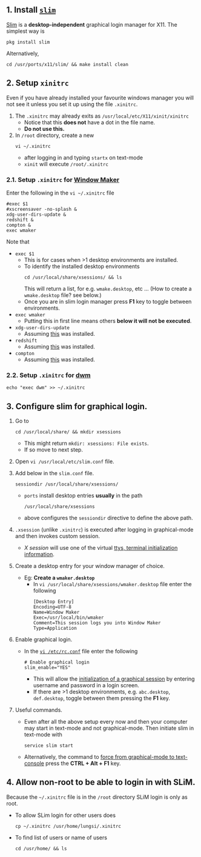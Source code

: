 ## 1. Install [`slim`](http://www.freshports.org/x11/slim)
[Slim](http://www.freshports.org/x11/slim) is a **desktop-independent** graphical login manager for X11.
The simplest way is
```
pkg install slim
```
Alternatively,
```
cd /usr/ports/x11/slim/ && make install clean
```
## 2. Setup `xinitrc`
Even if you have already installed your favourite windows manager you will not see it unless
you set it up using the file `.xinitrc`.

1. The `.xinitrc` may already exits as `/usr/local/etc/X11/xinit/xinitrc`
   - Notice that this **does not** have a dot in the file name.
   - **Do not use this.**
2. In `/root` directory, create a new
   ```
   vi ~/.xinitrc
   ```
   - after logging in and typing `startx` on text-mode
   - `xinit` will execute `/root/.xinitrc`

### 2.1. Setup `.xinitrc` for [Window Maker](http://windowmaker.org)
Enter the following in the `vi ~/.xinitrc` file
```
#exec $1
#xscreensaver -no-splash &
xdg-user-dirs-update &
redshift &
compton &
exec wmaker
```
Note that
- `exec $1`
   * This is for cases when >1 desktop environments are installed.
   * To identify the installed desktop environments
     ```
	 cd /usr/local/share/xsessions/ && ls
     ```
	 This will return a list, for e.g. `wmake.desktop`, etc ...
	 (How to create a `wmake.desktop` file? see below.)
   * Once you are in slim login manager press **F1** key to toggle between environments.
- `exec wmaker`
   * Putting this in first line means others **below it will not be executed**.
- `xdg-user-dirs-update`
   * Assuming [this](https://www.freshports.org/devel/xdg-user-dirs/) was installed.
- `redshift`
   * Assuming [this](http://www.freshports.org/accessibility/redshift) was installed.
- `compton`
   * Assuming [this](http://www.freshports.org/x11-wm/compton) was installed.
   
### 2.2. Setup `.xinitrc` for [dwm](https://www.freshports.org/x11-wm/dwm)
```
echo "exec dwm" >> ~/.xinitrc
```

## 3. Configure slim for graphical login.
1. Go to
   ```
   cd /usr/local/share/ && mkdir xsessions
   ```
   - This might return `mkdir: xsessions: File exists`.
   - If so move to next step.
2. Open `vi /usr/local/etc/slim.conf` file.
3. Add below in the `slim.conf` file.
   ```
   sessiondir /usr/local/share/xsessions/
   ```
   - `ports` install desktop entries **usually** in the path
      ```
	  /usr/local/share/xsessions
	  ```
   - above configures the `sessiondir` directive to define the above path.
4. `.xsession` (unlike `.xinitrc`) is executed after logging in graphical-mode and
   then invokes custom session.
   - *X session* will use one of the virtual
   [ttys, terminal initialization information](https://www.freebsd.org/cgi/man.cgi?query=ttys&ektion=&manpath=).
5. Create a desktop entry for your window manager of choice.
   - Eg: **Create a `wmaker.desktop`**
     * In `vi /usr/local/share/xsessions/wmaker.desktop` file enter the following
	   ```
	   [Desktop Entry]
	   Encoding=UTF-8
	   Name=Window Maker
	   Exec=/usr/local/bin/wmaker
	   Comment=This session logs you into Window Maker
	   Type=Application
	   ```
6. Enable graphical login.
   - In the [`vi /etc/rc.conf`](http://daemon-notes.com/articles/desktop/slim) file enter the following
     ```
	 # Enable graphical login
	 slim_enable="YES"
	 ```
	  * This will allow the [initialization of a graphical session](https://www.freebsd.org/cgi/man.cgi?query=slim&sektion=1&manpath=freebsd-release-ports)
	  by entering username and password in a login screen.
	  * If there are >1 desktop environments, e.g. `abc.desktop`, `def.desktop`,
	    toggle between them pressing the **F1** key.
		
7. Useful commands.
   - Even after all the above setup every now and then your computer may start in text-mode
     and not graphical-mode.
	 Then initiate slim in text-mode with
	 ```
	 service slim start
	 ```
   - Alternatively, the command to [force from graphical-mode to text-console](https://lists.freebsd.org/pipermail/freebsd-x11/2005-April/001852.html)
     press the **CTRL + Alt + F1** key.

## 4. Allow non-root to be able to login in with SLiM.
Because the `~/.xinitrc` file is in the `/root` directory SLiM login is only as root.
   - To allow SLim login for other users does
     ```
     cp ~/.xinitrc /usr/home/lungsi/.xinitrc
     ```
   - To find list of users or name of users
     ```
	 cd /usr/home/ && ls
	 ```
